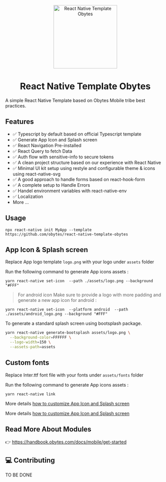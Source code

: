 <p align="center">
    <img alt="React Native Template Obytes" src="https://user-images.githubusercontent.com/11137944/93101697-808bc580-f6a2-11ea-8ce3-482be6ca456a.png" width="200" />

</p>
<h1 align="center">
  React Native Template Obytes
</h1>

A simple React Native Template based on Obytes Mobile tribe best practices.

## Features

- ✅ Typescript by default based on official Typescript template
- ✅ Generate App Icon and Splash screen
- ✅ React Navigation Pre-installed
- ✅ React Query to fetch Data
- ✅ Auth flow with sensitive-info to secure tokens
- ✅ A clean project structure based on our experience with React Native
- ✅ Minimal UI kit setup using restyle and configurable theme & icons using react-native-svg
- ✅ A good approach to handle forms based on react-hook-form
- ✅ A complete setup to Handle Errors
- ✅ Handel environment variables with react-native-env
- ✅ Localization
- More ...

## Usage

```
npx react-native init MyApp --template https://github.com/obytes/react-native-template-obytes
```

## App Icon & Splash screen

Replace App logo template `logo.png` with your logo under `assets` folder

Run the following command to generate App icons assets :

```
yarn react-native set-icon  --path ./assets/logo.png --background "#FFF"

```

> For android icon Make sure to provide a logo with more padding and generate a new app icon for android :

```
yarn react-native set-icon  --platform android  --path ./assets/android_logo.png --background "#FFF"

```

To generate a standard splash screen using bootsplash package.

```sh
yarn react-native generate-bootsplash assets/logo.png \
  --background-color=FFFFFF \
  --logo-width=150 \
  --assets-path=assets
```

## Custom fonts

Replace Inter.ttf font file with your fonts under `assets/fonts` folder

Run the following command to generate App icons assets :

```
yarn react-native link

```

More details [how to customize App Icon and Splash screen](https://handbook.obytes.com/docs/mobile/generate-app-icon)

More details [how to customize App Icon and Splash screen](https://handbook.obytes.com/docs/mobile/generate-app-icon)

## Read More About Modules

👉 https://handbook.obytes.com/docs/mobile/get-started

## 💻 Contributing

TO BE DONE
